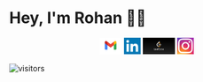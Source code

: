 # Hey, I'm Rohan 👋🏼


<p align='center'>
<a href="https://www.rohandhar1234@gmail.com"><img height="30" src="https://github.com/rohandhar1234/rohandhar1234/blob/main/Gmail-logo.png?raw=true"></a>  
<a href="https://www.linkedin.com/in/rohandhar/"><img height="30" src="https://github.com/rohandhar1234/rohandhar1234/blob/main/lnk.png?raw=true"></a>  
<a href="https://leetcode.com/rohandhar1234/"><img height="30" src="https://github.com/rohandhar1234/rohandhar1234/blob/main/LeetCode_Sharing.png?raw=true"></a>
<a href="https://instagram.com/_rohandhar"><img height="30" src="https://github.com/rohandhar1234/rohandhar1234/blob/main/New-Instagram-logo.jpg?raw=true"></a>&nbsp;&nbsp;
</p>



![visitors](https://visitor-badge.laobi.icu/badge?page_id=rohandhar1234.rohandhar1234)

<!--
**rohandhar1234/rohandhar1234** is a ✨ _special_ ✨ repository because its `README.md` (this file) appears on your GitHub profile.

Here are some ideas to get you started:

- 🔭 I’m currently working on ...
- 🌱 I’m currently learning ...
- 👯 I’m looking to collaborate on ...
- 🤔 I’m looking for help with ...
- 💬 Ask me about ...
- 📫 How to reach me: ...
- 😄 Pronouns: ...
- ⚡ Fun fact: ...
-->
